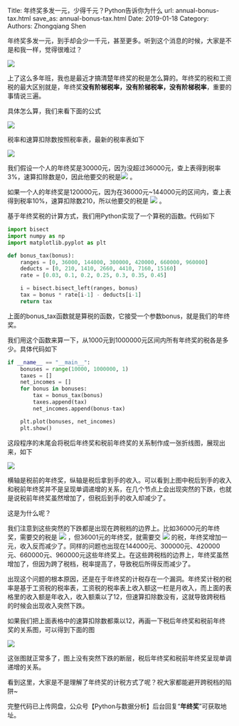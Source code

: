 Title: 年终奖多发一元，少得千元？Python告诉你为什么
url: annual-bonus-tax.html
save_as: annual-bonus-tax.html
Date: 2019-01-18
Category:
Authors: Zhongqiang Shen

年终奖多发一元，到手却会少一千元，甚至更多。听到这个消息的时候，大家是不是和我一样，觉得很难过？

![]({static}/images/v2-93705d574116cb79418b2d01462f8b88_b.jpg)

上了这么多年班，我也是最近才搞清楚年终奖的税是怎么算的。年终奖的税和工资税的最大区别就是，年终奖**没有阶梯税率，没有阶梯税率，没有阶梯税率**，重要的事情说三遍。

具体怎么算，我们来看下面的公式

![](https://www.zhihu.com/equation?tex=%E5%B9%B4%E7%BB%88%E5%A5%96%E7%A8%8E+%3D+%E5%B9%B4%E7%BB%88%E5%A5%96+%5Ctimes+%E7%A8%8E%E7%8E%87+-+%E9%80%9F%E7%AE%97%E6%89%A3%E9%99%A4%E6%95%B0) 

税率和速算扣除数按照税率表，最新的税率表如下

![]({static}/images/v2-7aec470a0d883849088aff69bcb8f971_r.jpg)

我们假设一个人的年终奖是30000元，因为没超过36000元，查上表得到税率3%，速算扣除数是0，因此他要交的税是![](https://www.zhihu.com/equation?tex=30000+%5Ctimes+3%5C%25+-+0+%3D+900%E5%85%83) 。

如果一个人的年终奖是120000元，因为在36000元~144000元的区间内，查上表得到税率10%，速算扣除数210，所以他要交的税是 ![](https://www.zhihu.com/equation?tex=120000+%5Ctimes+10%5C%25+-+210+%3D+11790%E5%85%83) 。

基于年终奖税的计算方式，我们用Python实现了一个算税的函数。代码如下

```python
import bisect
import numpy as np
import matplotlib.pyplot as plt 

def bonus_tax(bonus):
    ranges = [0, 36000, 144000, 300000, 420000, 660000, 960000]
    deducts = [0, 210, 1410, 2660, 4410, 7160, 15160]
    rate = [0.03, 0.1, 0.2, 0.25, 0.3, 0.35, 0.45]

    i = bisect.bisect_left(ranges, bonus)
    tax = bonus * rate[i-1] - deducts[i-1]
    return tax 

```

上面的bonus\_tax函数就是算税的函数，它接受一个参数bonus，就是我们的年终奖。

我们用这个函数来算一下，从1000元到1000000元区间内所有年终奖的税各是多少。具体代码如下

```python
if __name__ == "__main__":
    bonuses = range(10000, 1000000, 1)
    taxes = []
    net_incomes = []
    for bonus in bonuses:
        tax = bonus_tax(bonus)
        taxes.append(tax)
        net_incomes.append(bonus-tax)

    plt.plot(bonuses, net_incomes)
    plt.show()

```

这段程序的末尾会将税后年终奖和税前年终奖的关系制作成一张折线图，展现出来，如下

![]({static}/images/v2-6a5dc17cda5d9a8c572b30b2beacd7d8_r.jpg)

横轴是税前的年终奖，纵轴是税后拿到手的收入。可以看到上图中税后到手的收入和税前年终奖并不是呈现单调递增的关系，在几个节点上会出现突然的下跌，也就是说税前年终奖虽然增加了，但税后到手的收入却减少了。

这是为什么呢？

我们注意到这些突然的下跌都是出现在跨税档的边界上。比如36000元的年终奖，需要交的税是 ![](https://www.zhihu.com/equation?tex=36000+%5Ctimes+3%5C%25+-+0+%3D+1080%E5%85%83) ，但36001元的年终奖，就需要交 ![](https://www.zhihu.com/equation?tex=36001+%5Ctimes+10%5C%25+-+210+%3D+3390%E5%85%83) 的税，年终奖增加一元，收入反而减少了。同样的问题也出现在144000元、300000元、420000元、660000元、960000元这些年终奖上。在这些跨税档的边界上，年终奖虽然增加了，但因为跨了税档，税率提高了，导致税后所得反而减少了。

出现这个问题的根本原因，还是在于年终奖的计税存在一个漏洞。年终奖计税的税率是基于工资税的税率表，工资税的税率表上收入额这一栏是月收入，而上面的表格里的收入额是年收入，收入额乘以了12，但速算扣除数没有，这就导致跨税档的时候会出现收入突然下跌。

如果我们把上面表格中的速算扣除数都乘以12，再画一下税后年终奖和税前年终奖的关系图，可以得到下面的图

![]({static}/images/v2-15460c017b74acf4ac7d9fff7e35792b_r.jpg)

这张图就正常多了，图上没有突然下跌的断层，税后年终奖和税前年终奖呈现单调递增的关系。

看到这里，大家是不是理解了年终奖的计税方式了呢？祝大家都能避开跨税档的陷阱~

完整代码已上传网盘，公众号【Python与数据分析】后台回复“**年终奖**”可获取地址。

